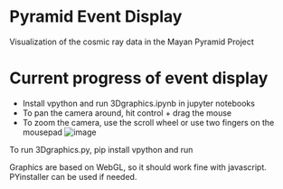 # Pyramid Event Display
Visualization of the cosmic ray data in the Mayan Pyramid Project

# **Current progress of event display**
- Install vpython and run 3Dgraphics.ipynb in jupyter notebooks
- To pan the camera around, hit control + drag the mouse
- To zoom the camera, use the scroll wheel or use two fingers on the mousepad
![image](https://github.com/QuarkNet-HEP/pyramid/assets/69373081/5b8cd9c7-b2f2-45f2-97e5-0f0ab42cb8d0)

To run 3Dgraphics.py, pip install vpython and run

Graphics are based on WebGL, so it should work fine with javascript. PYinstaller can be used if needed.
